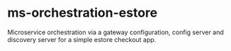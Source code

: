 # ms-orchestration-estore
Microservice orchestration via a gateway configuration, config server and discovery server for a simple estore checkout app.
